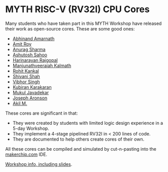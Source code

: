 # MYTH RISC-V (RV32I) CPU Cores

Many students who have taken part in this MYTH Workshop have released their work as open-source cores. These are some good ones:
- [Abhinand Amarnath](https://github.com/abhierao/RISCV_CORE_4_Stage)
- [Amit Roy](https://github.com/AMITROY71/risc-v-myth-workshop-august-AMITROY71)
- [Anurag Sharma](https://github.com/designerguy13-photonics/risc-v-myth-workshop-august-designerguy13-photonics)
- [Ashutosh Sahoo](https://github.com/RISCV-MYTH-WORKSHOP/RISC-V-CPU-Core-using-TL-Verilog)
- [Harinarayan Rajgopal](https://github.com/RISCV-MYTH-WORKSHOP/risc-v-myth-workshop-august-harinarayan18)
- [Manjunathveeraiah Kalmath](https://github.com/ManjunathKalmath/risc-v-myth-workshop)
- [Rohit Kankal](https://github.com/iamrk-vlsi/risc-v-myth-workshop-august-iamrk-vlsi)
- [Shivani Shah](https://github.com/shivanishah269/risc-v-core)
- [Vibhor Singh](https://github.com/vibhor68/risc-v-myth-workshop-august-vibhor68)
- [Kubiran Karakaran](https://github.com/kuby1412/RISC-V-MYTH-Workshop)
- [Mukul Javadekar](https://github.com/RISCV-MYTH-WORKSHOP/risc-v-myth-workshop-august-mukuljava)
- [Joseph Aronson](https://github.com/aronsonj52/riscv_myth_workshop)
- [Akil M.](https://github.com/akilm/MYTH-RV32I-core-akilm)

These cores are significant in that:
  - They were created by students with limited logic design experience in a 5-day Workshop.
  - They implement a 4-stage pipelined RV32I in < 200 lines of code.
  - They are documented to help others create cores of their own.
  
All these cores can be compiled and simulated by cut-n-pasting into the [makerchip.com](makerchip.com) IDE.

[Workshop info, including slides](https://github.com/stevehoover/RISC-V_MYTH_Workshop).
